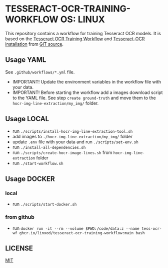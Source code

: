 # TESSERACT-OCR-TRAINING-WORKFLOW OS: LINUX

This repository contains a workflow for training Tesseract OCR models. It is based on the [Tesseract OCR Training Workflow](https://github.com/tesseract-ocr/tesstrain) and [Tesseract-OCR installation](https://github.com/tesseract-ocr/tesseract) from [GIT source](https://tesseract-ocr.github.io/tessdoc/Compiling.html).

## Usage YAML
See `.github/workflows/*.yml` file.
* IMPORTANT! Update the environment variables in the workflow file with your data.
* IMPORTANT! Before starting the workflow add a images download script to the YAML file. See step `create ground-truth` and move them to the `hocr-img-line-extraction/my_img/` folder.

## Usage LOCAL
* run `./scripts/install-hocr-img-line-extraction-tool.sh`
* add images to `./hocr-img-line-extraction/my_img/` folder
* update `.env` file with your data and run `./scripts/set-env.sh`
* run `./install-all-dependencies.sh`
* run `./scripts/create-hocr-image-lines.sh` from `hocr-img-line-extraction` folder
* run `./start-workflow.sh`

## Usage DOCKER
### local
* run `./scripts/start-docker.sh`
### from github
* run `docker run -it --rm --volume $PWD:/code/data:z --name tess-ocr-wf ghcr.io/linxod/tesseract-ocr-training-workflow:main bash`

## LICENSE
[MIT](LICENSE)
